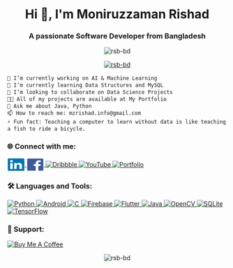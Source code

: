 <h1 align="center">Hi 👋, I'm Moniruzzaman Rishad</h1>
<h3 align="center">A passionate Software Developer from Bangladesh</h3>
<p align="center">
  <img src="https://komarev.com/ghpvc/?username=rsb-bd&label=Profile%20views&color=0e75b6&style=flat" alt="rsb-bd" />
</p>
<p align="center">
  <a href="https://github.com/ryo-ma/github-profile-trophy">
    <img src="https://github-profile-trophy.vercel.app/?username=rsb-bd&theme=gruvbox&no-frame=true&margin-w=15&row=1&column=6" alt="rsb-bd" />
  </a>
</p>

    🔭 I’m currently working on AI & Machine Learning
    🌱 I’m currently learning Data Structures and MySQL
    👯 I’m looking to collaborate on Data Science Projects
    👨‍💻 All of my projects are available at My Portfolio
    💬 Ask me about Java, Python
    📫 How to reach me: mzrishad.info@gmail.com
    ⚡ Fun fact: Teaching a computer to learn without data is like teaching a fish to ride a bicycle.

<h3 align="left">🌐 Connect with me:</h3>
<p align="left">
  <a href="https://www.linkedin.com/in/mzrishad" target="_blank">
    <img align="center" src="https://raw.githubusercontent.com/devicons/devicon/master/icons/linkedin/linkedin-original.svg" alt="LinkedIn" height="30" width="40" />
  </a>
  <a href="https://www.facebook.com/mzrishad" target="_blank">
    <img align="center" src="https://raw.githubusercontent.com/devicons/devicon/master/icons/facebook/facebook-original.svg" alt="Facebook" height="30" width="40" />
  </a>
  <a href="https://dribbble.com/" target="_blank">
    <img align="center" src="https://cdn.jsdelivr.net/npm/simple-icons@v4/icons/dribbble.svg" alt="Dribbble" height="30" width="40" />
  </a>
  <a href="https://www.youtube.com/c/SolvedOvernight" target="_blank">
    <img align="center" src="https://cdn.jsdelivr.net/npm/simple-icons@v4/icons/youtube.svg" alt="YouTube" height="30" width="40" />
  </a>
  <a href="https://rishadmz.web.app/" target="_blank">
    <img align="center" src="https://cdn.jsdelivr.net/npm/simple-icons@v4/icons/internet-explorer.svg" alt="Portfolio" height="30" width="40" />
  </a>
</p>
<h3 align="left">🛠 Languages and Tools:</h3>
<p align="left">
  <a href="https://www.python.org" target="_blank">
    <img src="https://img.shields.io/badge/Python-3776AB?style=for-the-badge&logo=python&logoColor=white" alt="Python" />
  </a>
  <a href="https://developer.android.com" target="_blank">
    <img src="https://img.shields.io/badge/Android-3DDC84?style=for-the-badge&logo=android&logoColor=white" alt="Android" />
  </a>
  <a href="https://www.cprogramming.com/" target="_blank">
    <img src="https://img.shields.io/badge/C-00599C?style=for-the-badge&logo=c&logoColor=white" alt="C" />
  </a>
  <a href="https://firebase.google.com/" target="_blank">
    <img src="https://img.shields.io/badge/Firebase-FFCA28?style=for-the-badge&logo=firebase&logoColor=black" alt="Firebase" />
  </a>
  <a href="https://flutter.dev" target="_blank">
    <img src="https://img.shields.io/badge/Flutter-02569B?style=for-the-badge&logo=flutter&logoColor=white" alt="Flutter" />
  </a>
  <a href="https://www.java.com" target="_blank">
    <img src="https://img.shields.io/badge/Java-007396?style=for-the-badge&logo=java&logoColor=white" alt="Java" />
  </a>
  <a href="https://opencv.org/" target="_blank">
    <img src="https://img.shields.io/badge/OpenCV-5C3EE8?style=for-the-badge&logo=opencv&logoColor=white" alt="OpenCV" />
  </a>
  <a href="https://www.sqlite.org/" target="_blank">
    <img src="https://img.shields.io/badge/SQLite-003B57?style=for-the-badge&logo=sqlite&logoColor=white" alt="SQLite" />
  </a>
  <a href="https://www.tensorflow.org" target="_blank">
    <img src="https://img.shields.io/badge/TensorFlow-FF6F00?style=for-the-badge&logo=tensorflow&logoColor=white" alt="TensorFlow" />
  </a>
</p>

</p><h3 align="left">💖 Support:</h3>
<p>
  <a href="https://www.buymeacoffee.com/https://buymeacoffee.com/" target="_blank">
    <img src="https://cdn.buymeacoffee.com/buttons/v2/default-yellow.png" height="50" width="210" alt="Buy Me A Coffee" />
  </a>
<p align="center">
  <img src="https://github-readme-stats.vercel.app/api/top-langs?username=rsb-bd&show_icons=true&locale=en&layout=compact&theme=radical&hide_border=true&langs_count=8&title_color=ff6e96&icon_color=ff6e96" alt="rsb-bd" />
</p>
